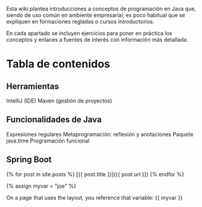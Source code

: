 Esta wiki plantea introducciones a conceptos de programación en Java que, siendo de uso común en ambiente empresarial, es poco habitual que se expliquen en formaciones regladas o cursos introductorios.

En cada apartado se incluyen ejercicios para poner en práctica los conceptos y enlaces a fuentes de interés con información más detallada.

# Tabla de contenidos

## Herramientas
IntelliJ (IDE)
Maven (gestión de proyectos)

## Funcionalidades de Java
Expresiones regulares
Metaprogramación: reflexión y anotaciones
Paquete java.time
Programación funcional

## Spring Boot

{% for post in site.posts %}
[{{ post.title }}]({{ post.url }})
{% endfor %}

{% assign myvar = "joe" %}

On a page that uses the layout, you reference that variable:
{{ myvar }}
